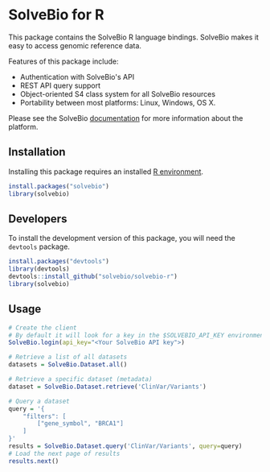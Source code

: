 # SolveBio for R

This package contains the SolveBio R language bindings. SolveBio makes it easy
to access genomic reference data.

Features of this package include:

* Authentication with SolveBio's API
* REST API query support
* Object-oriented S4 class system for all SolveBio resources
* Portability between most platforms: Linux, Windows, OS X.

Please see the SolveBio [documentation](https://docs.solvebio.com) for more
information about the platform.


## Installation

Installing this package requires an installed [R environment](http://www.r-project.org).

```R
install.packages("solvebio")
library(solvebio)
```


## Developers

To install the development version of this package, you will need the `devtools` package.

```R
install.packages("devtools")
library(devtools)
devtools::install_github("solvebio/solvebio-r")
library(solvebio)
```


## Usage

```R
# Create the client
# By default it will look for a key in the $SOLVEBIO_API_KEY environment variable.
SolveBio.login(api_key="<Your SolveBio API key">)

# Retrieve a list of all datasets
datasets = SolveBio.Dataset.all()

# Retrieve a specific dataset (metadata)
dataset = SolveBio.Dataset.retrieve('ClinVar/Variants')

# Query a dataset
query = '{
    "filters": [
        ["gene_symbol", "BRCA1"]
    ]
}'
results = SolveBio.Dataset.query('ClinVar/Variants', query=query)
# Load the next page of results
results.next()
```

